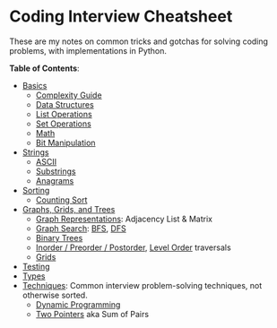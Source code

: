 # Coding Interview Cheatsheet

These are my notes on common tricks and gotchas for solving coding problems, with implementations in Python.

**Table of Contents**:

- [Basics](./basics.md)
  - [Complexity Guide](./basics.md#timespace-complexity-guide)
  - [Data Structures](./basics.md#data-structures)
  - [List Operations](./basics.md#list-operations)
  - [Set Operations](./basics.md#set-operations)
  - [Math](./basics.md#math)
  - [Bit Manipulation](./basics.md#bit-manipulation)
- [Strings](./strings.md)
  - [ASCII](./strings.md#ascii-value)
  - [Substrings](./strings.md#substrings)
  - [Anagrams](./strings.md#anagrams)
- [Sorting](./sorting.md)
  - [Counting Sort](./sorting.md#counting-sort)
- [Graphs, Grids, and Trees](./graphs-grids.md)
  - [Graph Representations](./graphs-grids.md#adjacency-list--matrix): Adjacency List & Matrix
  - [Graph Search](./graphs-grids.md#search):
    [BFS](./graphs-grids.md#bfs), [DFS](./graphs-grids.md#dfs)
  - [Binary Trees](./graphs-grids.md#binary-trees)
  - [Inorder / Preorder / Postorder](./graphs-grids.md#inorder--preorder--postorder-traversal),
    [Level Order](./graphs-grids.md#level-order-traversal) traversals
  - [Grids](./graphs-grids.md#grids)
- [Testing](./testing.md)
- [Types](./python-types.md)
- [Techniques](./techniques.md): Common interview problem-solving techniques, not otherwise sorted.
  - [Dynamic Programming](./techniques.md#dynamic-programming)
  - [Two Pointers](./techniques.md#sum-of-pairs--two-pointers-technique) aka Sum of Pairs
